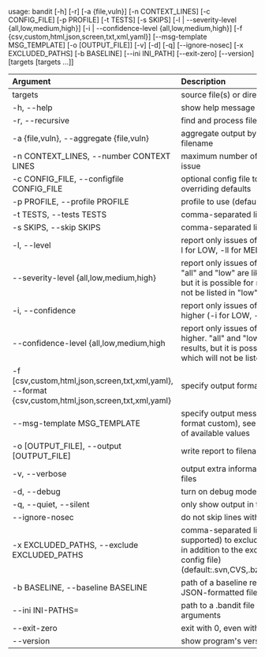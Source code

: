usage: bandit [-h] [-r] [-a {file,vuln}] [-n CONTEXT_LINES] [-c CONFIG_FILE] [-p PROFILE] [-t TESTS] [-s SKIPS]
              [-l | --severity-level {all,low,medium,high}] [-i | --confidence-level {all,low,medium,high}]
              [-f {csv,custom,html,json,screen,txt,xml,yaml}] [--msg-template MSG_TEMPLATE] [-o [OUTPUT_FILE]] [-v]
              [-d] [-q] [--ignore-nosec] [-x EXCLUDED_PATHS] [-b BASELINE] [--ini INI_PATH] [--exit-zero] [--version]
              [targets [targets ...]]
           
|Argument|Description|
|:---|:----|
|targets|source file(s) or directory(s) to be tested|
|-h, --help|show help message and exit|
|-r, --recursive|find and process files in subdirectories|
|-a {file,vuln}, --aggregate {file,vuln}|aggregate output by vulnerability (default) or by filename|
|-n CONTEXT_LINES, --number CONTEXT LINES|maximum number of code lines to output for each issue|
|-c CONFIG_FILE, --configfile CONFIG_FILE|optional config file to use for selecting plugins and overriding defaults|
|-p PROFILE, --profile PROFILE|profile to use (defaults to executing all tests)|
|-t TESTS, --tests TESTS|comma-separated list of test IDs to run|
|-s SKIPS, --skip SKIPS|comma-separated list of test IDs to skip|
|-l, --level|report only issues of a given severity level or higher (-l for LOW, -ll for MEDIUM, -lll for HIGH)|
|--severity-level {all,low,medium,high}| report only issues of a given severity level or higher. "all" and "low" are likely to produce the same results, but it is possible for rules to be undefined which will not be listed in "low".|
|-i, --confidence|report only issues of a given confidence level or higher (-i for LOW, -ii for MEDIUM, -iii for HIGH)|
|--confidence-level {all,low,medium,high|report only issues of a given confidence level or higher. "all" and "low" are likely to produce the same results, but it is possible for rules to be undefined which will not be listed in "low".|
|-f [csv,custom,html,json,screen,txt,xml,yaml}, --format {csv,custom,html,json,screen,txt,xml,yaml}|specify output format|
|--msg-template MSG_TEMPLATE|specify output message template (only usable with --format custom), see CUSTOM FORMAT section for list of available values|
|-o [OUTPUT_FILE], --output [OUTPUT_FILE]|write report to filename|
|-v, --verbose| output extra information like excluded and included files|
|-d, --debug|turn on debug mode|
|-q, --quiet, --silent|only show output in the case of an error|
|--ignore-nosec|do not skip lines with # nosec comments|
|-x EXCLUDED_PATHS, --exclude EXCLUDED_PATHS|comma-separated list of paths (glob patterns supported) to exclude from scan (note that these are in addition to the excluded paths provided in the config file) (default:.svn,CVS,.bzr,.hg,.git,__pycache__,.tox,.eggs,.egg)|
|-b BASELINE, --baseline BASELINE|path of a baseline report to compare against (only JSON-formatted files are accepted)|
|--ini INI-PATHS=|path to a .bandit file that supplies command line arguments|
|--exit-zero|exit with 0, even with results found|
|--version|show program's version number and exit|
